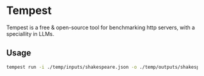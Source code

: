 # Tempest

Tempest is a free & open-source tool for benchmarking http servers, with a speciallity in LLMs.

## Usage

```bash
tempest run -i ./temp/inputs/shakespeare.json -o ./temp/outputs/shakespeare.json --host http://localhost:10000    
```